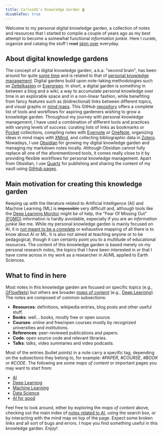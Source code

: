 ```yaml
---
title: CarlosGG's Knowledge Garden 🪴 
disableToc: true
---
```


Welcome to my personal digital knowledge garden, a collection of notes and resources that I started to compile a couple of years ago as my best attempt to become a somewhat functional _information junkie_. Here I curate, organize and catalog the stuff I ~~read~~ [skim over](https://learningcenter.unc.edu/tips-and-tools/skimming/) everyday. 

## About digital knowledge gardens

The concept of a digital knowledge garden, a.k.a. "second brain", has been around for quite [some time](https://maggieappleton.com/garden-history) and is related to that of [personal knowledge management](https://en.wikipedia.org/wiki/Personal_knowledge_management). Digital gardens build upon note-taking methodologies such as [Zettelkasten](https://en.wikipedia.org/wiki/Zettelkasten) or [Evergreen](https://notes.andymatuschak.org/Evergreen_notes). In short, a digital garden is something in between a blog and a wiki; a way to accumulate personal knowledge over time in an explorable space and in a non-linear fashion, while benefiting from fancy features such as (bidirectional) links between different topics, and visual graphs or [mind maps](https://en.wikipedia.org/wiki/Mind_map). This GitHub [repository](https://github.com/MaggieAppleton/digital-gardeners) offers a complete list of tools and workflows for aspiring gardeners wishing to grow a knowledge garden. Throughout my journey with personal knowledge management, I have used a combination of different tools and practices with varying levels of success: curating lists of links as bookmarks or [Pocket](https://getpocket.com/) collections, compiling notes with [Evernote](https://evernote.com/) or [OneNote](https://www.microsoft.com/es-es/microsoft-365/onenote/digital-note-taking-app), organizing ideas in mind maps with [XMind](https://www.xmind.net/), and collecting bibliographic data in [Zotero](https://www.zotero.org/). Nowadays, I use [Obsidian](https://obsidian.md/) for growing my digital knowledge garden and managing my markdown notes locally. Although Obsidian cannot fully replace all one of the aforementioned tools, it comes really close to it by providing flexible workflows for personal knowledge management. Apart from Obsidian, I use [Quartz](https://quartz.jzhao.xyz/) for publishing and sharing the content of my vault using [GitHub pages](https://carlos-gg.github.io/digitalgarden/). 

## Main motivation for creating this knowledge garden

Keeping up with the literature related to Artificial Intelligence (AI) and Machine Learning (ML) is ~~impossible~~ very difficult and, although tools like the [Deep Learning Monitor](https://deeplearn.org/) might be of help, the "Fear Of Missing Out" [(FOMO)](https://en.wikipedia.org/wiki/Fear_of_missing_out) information is hardly avoidable, especially if you are an _information junkie_ like me. While my personal knowledge garden is mainly focused on AI, it is [not meant to be a complete](https://nick.groenen.me/notes/digital-garden-notes-may-be-incomplete/) or exhaustive mapping of all there is to know about AI or ML. It is also not aimed at teaching anyone or to be pedagogical, though it can certainly point you to a multitude of educational resources. The content of this knowledge garden is based merely on my personal research notes, the topics that I have been interested in or that I have come across in my work as a researcher in AI/ML applied to Earth Sciences. 

## What to find in here

Most notes in this knowledge garden are focused on specific topics (e.g., [GFlowNets](AI/Deep%20learning/GFlowNets.md)) but others are broader [_maps of content_](https://jing.io/garden/MOC/) (e.g., [Deep Learning](AI/Deep%20Learning/Deep%20Learning.md)). The notes are composed of common subsections:

- **Resources**: definitions, wikipedia entries, blog posts and other useful stuff.
- **Books**: well... books, mostly free or open source.
- **Courses**: online and free/open courses mostly by recognized universities and institutions.
- **References**: peer-reviewed publications and papers.
- **Code**: open source code and relevant libraries.
- **Talks**: talks, video summaries and video podcasts.

Most of the entries (bullet points) in a note carry a specific tag, depending on the subsections they belong to, for example: _#PAPER_,  _#COURSE_, _#BOOK_ or _#CODE_. The following are some _maps of content_ or important pages you may want to start from:

- [AI](AI/AI.md)
- [Deep Learning](AI/Deep%20Learning/DL.md)
- [Machine Learning](AI/Machine%20Learning.md) 
- [Data Science](AI/Data%20Science,%20Data%20Engineering/Data%20Science.md)
- [AI for good](AI4G/AI4good.md)

Feel free to look around, either by exploring the _maps of content_ above, checking out the main index of [notes related to AI](https://carlos-gg.github.io/digitalgarden/ai/), using the search box, or by interacting with the mind map on top of the page. Expect some broken links and all sort of bugs and errors. I hope you find something useful in this knowledge garden. Enjoy! 

